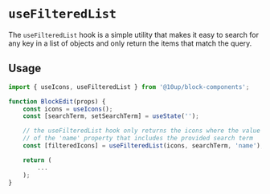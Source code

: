 # `useFilteredList`

The `useFilteredList` hook is a simple utility that makes it easy to search for any key in a list of objects and only return the items that match the query.

## Usage

```js
import { useIcons, useFilteredList } from '@10up/block-components';

function BlockEdit(props) {
    const icons = useIcons();
    const [searchTerm, setSearchTerm] = useState('');

    // the useFilteredList hook only returns the icons where the value 
    // of the 'name' property that includes the provided search term
    const [filteredIcons] = useFilteredList(icons, searchTerm, 'name');

    return (
        ...
    );
}
```
